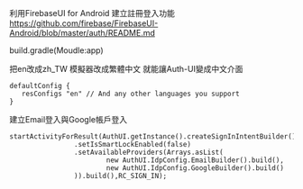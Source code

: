 利用FirebaseUI for Android 建立註冊登入功能
https://github.com/firebase/FirebaseUI-Android/blob/master/auth/README.md

build.gradle(Moudle:app)

把en改成zh_TW 模擬器改成繁體中文 就能讓Auth-UI變成中文介面

    defaultConfig {
       resConfigs "en" // And any other languages you support
    }

建立Email登入與Google帳戶登入


    startActivityForResult(AuthUI.getInstance().createSignInIntentBuilder()
                    .setIsSmartLockEnabled(false)
                    .setAvailableProviders(Arrays.asList(
                            new AuthUI.IdpConfig.EmailBuilder().build(),
                            new AuthUI.IdpConfig.GoogleBuilder().build()
                    )).build(),RC_SIGN_IN);
